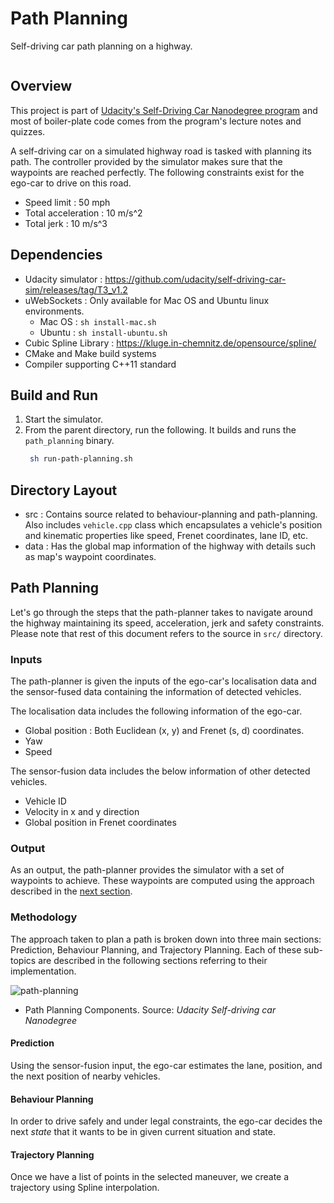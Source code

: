 # Path Planning

Self-driving car path planning on a highway.

<img src="">

## Overview
This project is part of [Udacity's Self-Driving Car Nanodegree program](https://www.udacity.com/drive)
and most of boiler-plate code comes from the program's lecture notes and quizzes.

A self-driving car on a simulated highway road is tasked with planning its path. The controller provided by the simulator makes sure that the waypoints are reached perfectly. The following constraints exist for the ego-car to drive on this road.

* Speed limit : 50 mph
* Total acceleration : 10 m/s^2
* Total jerk : 10 m/s^3

## Dependencies
* Udacity simulator : https://github.com/udacity/self-driving-car-sim/releases/tag/T3_v1.2
* uWebSockets : Only available for Mac OS and Ubuntu linux environments.
  * Mac OS : `sh install-mac.sh`
  * Ubuntu : `sh install-ubuntu.sh`  
* Cubic Spline Library : https://kluge.in-chemnitz.de/opensource/spline/ 
* CMake and Make build systems
* Compiler supporting C++11 standard 
  

## Build and Run
1. Start the simulator. 
2. From the parent directory, run the following. It builds and runs the `path_planning` binary. 
   ```bash
    sh run-path-planning.sh
    ```    

## Directory Layout
* src : Contains source related to behaviour-planning and path-planning. Also includes
`vehicle.cpp` class which encapsulates a vehicle's position and kinematic properties like speed, Frenet coordinates, lane ID, etc.   
* data : Has the global map information of the highway with details such as map's waypoint
coordinates.

## Path Planning
Let's go through the steps that the path-planner takes to navigate around the highway maintaining
its speed, acceleration, jerk and safety constraints. Please note that rest
of this document refers to the source in `src/` directory.

### Inputs
The path-planner is given the inputs of the ego-car's localisation data and the sensor-fused data 
containing the information of detected vehicles. 

The localisation data includes the following information of the ego-car.

* Global position : Both Euclidean (x, y) and Frenet (s, d) coordinates.
* Yaw
* Speed

The sensor-fusion data includes the below information of other detected vehicles.

* Vehicle ID
* Velocity in x and y direction
* Global position in Frenet coordinates

### Output
As an output, the path-planner provides the simulator with a set of waypoints to achieve.
These waypoints are computed using the approach described in the [next section](#methodology).

### Methodology

The approach taken to plan a path is broken down into three main sections: Prediction, Behaviour Planning, and Trajectory Planning. Each of these sub-topics are described in the following sections referring to their
implementation.

![path-planning](./images/path-planning-components.png)
* Path Planning Components. Source: _Udacity Self-driving car Nanodegree_  

#### Prediction

Using the sensor-fusion input, the ego-car estimates the lane, position,
and the next position of nearby vehicles.

#### Behaviour Planning

In order to drive safely and under legal constraints, the ego-car decides 
the next _state_ that it wants to be in given current situation and state.

#### Trajectory Planning

Once we have a list of points in the selected maneuver, we create a trajectory using
Spline interpolation. 